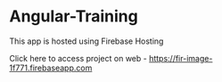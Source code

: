 # Angular-Training

This app is hosted using Firebase Hosting

Click here to access project on web - https://fir-image-1f771.firebaseapp.com
